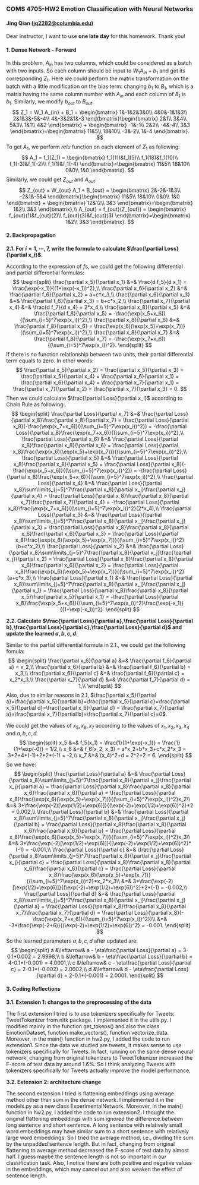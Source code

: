 ### COMS 4705-HW2 Emotion Classification with Neural Networks

####                               Jing Qian (jq2282@columbia.edu)

Dear Instructor, I want to use **one late day** for this homework. Thank you!

#### **1. Dense Network - Forward**

In this problem, $A_{in}$ has two columns, which could be considered as a batch with two inputs. So each column should be input to $W_1 A_{in} + b_1$ and get its corresponding $Z_1$. Here we could perform the matrix transformation on the batch with a little modification on the bias term: changing $b_1$ to $B_1$, which is a matrix having the same column number with $A_{in}$ and each column of $B_1$ is $b_1$. Similarly, we modify $b_{out}$ to $B_{out}$.
$$
Z_1 = W_1 A_{in} + B_1 = 
\begin{bmatrix}
1&-1&2&3&0\\
4&0&-1&1&3\\
2&1&3&-5&-4\\
4&-3&2&1&-3
\end{bmatrix}\begin{bmatrix}
2&1\\
3&4\\
5&3\\
1&1\\
4&2
\end{bmatrix} + \begin{bmatrix}
-1&-1\\
2&2\\
-4&-4\\
3&3
\end{bmatrix}=\begin{bmatrix}
11&5\\
18&10\\
-3&-2\\
1&-4
\end{bmatrix}.
$$
To get $A_1$, we perform *relu* function on each element of $Z_1$ as following:
$$
A_1 = f_1(Z_1) = \begin{bmatrix}
f_1(11)&f_1(5)\\
f_1(18)&f_1(10)\\
f_1(-3)&f_1(-2)\\
f_1(1)&f_1(-4)
\end{bmatrix}=\begin{bmatrix}
11&5\\
18&10\\
0&0\\
1&0
\end{bmatrix}.
$$
Similarly, we could get $Z_{out}$ and $A_{out}$:
$$
Z_{out} = W_{out} A_1 + B_{out} = 
\begin{bmatrix}
2&-2&-1&3\\
-2&1&-5&4
\end{bmatrix}\begin{bmatrix}
11&5\\
18&10\\
0&0\\
1&0
\end{bmatrix} + \begin{bmatrix}
12&12\\
3&3
\end{bmatrix}=\begin{bmatrix}
1&2\\
3&3
\end{bmatrix},\\
A_{out} = f_{out}(Z_{out}) = \begin{bmatrix}
f_{out}(1)&f_{out}(2)\\
f_{out}(3)&f_{out}(3)
\end{bmatrix}=\begin{bmatrix}
1&2\\
3&3
\end{bmatrix}.
$$


#### **2. Backpropagation**

**2.1. For $i=1,\cdots,7$, write the formula to calculate $\frac{\partial Loss}{\partial x_i}$.**

According to the expression of $f$s, we could get the following differential and partial differential formulas:
$$
\begin{split}
\frac{\partial x_5}{\partial x_1} &=& \frac{d f_5}{d x_1} = \frac{\exp(-x_1)}{(1+\exp(-x_1))^2},\\
\frac{\partial x_6}{\partial x_2} &=& \frac{\partial f_6}{\partial x_2} = a+c*x_3,\\
\frac{\partial x_6}{\partial x_3} &=& \frac{\partial f_6}{\partial x_3} = b+c*x_2,\\
\frac{\partial x_7}{\partial x_4} &=& \frac{d f_7}{d x_4} = 2*x_4,\\
\frac{\partial x_8}{\partial x_5} &=& \frac{\partial f_8}{\partial x_5} = -\frac{\exp(x_5+x_6)}{(\sum_{i=5}^7\exp(x_i))^2},\\
\frac{\partial x_8}{\partial x_6} &=& \frac{\partial f_8}{\partial x_6} = \frac{\exp(x_6)(\exp(x_5)+\exp(x_7))}{(\sum_{i=5}^7\exp(x_i))^2},\\
\frac{\partial x_8}{\partial x_7} &=& \frac{\partial f_8}{\partial x_7} = -\frac{\exp(x_7+x_6)}{(\sum_{i=5}^7\exp(x_i))^2}.
\end{split}
$$
If there is no function relationship between two units, their partial differential term equals to zero. In other words:
$$
\frac{\partial x_5}{\partial x_2} = \frac{\partial x_5}{\partial x_3} = \frac{\partial x_5}{\partial x_4} = \frac{\partial x_6}{\partial x_1} = \frac{\partial x_6}{\partial x_4} = \frac{\partial x_7}{\partial x_1} = \frac{\partial x_7}{\partial x_2} = \frac{\partial x_7}{\partial x_3} = 0.
$$
Then we could calculate $\frac{\partial Loss}{\partial x_i}$ according to Chain Rule as following:
$$
\begin{split}
\frac{\partial Loss}{\partial x_7} &=& \frac{\partial Loss}{\partial x_8}\frac{\partial x_8}{\partial x_7} = \frac{\partial Loss}{\partial x_8}(-\frac{\exp(x_7+x_6)}{(\sum_{i=5}^7\exp(x_i))^2}) = -\frac{\partial Loss}{\partial x_8}\frac{\exp(x_7+x_6)}{(\sum_{i=5}^7\exp(x_i))^2},\\
\frac{\partial Loss}{\partial x_6} &=& \frac{\partial Loss}{\partial x_8}\frac{\partial x_8}{\partial x_6} = \frac{\partial Loss}{\partial x_8}\frac{\exp(x_6)(\exp(x_5)+\exp(x_7))}{(\sum_{i=5}^7\exp(x_i))^2},\\
\frac{\partial Loss}{\partial x_5} &=& \frac{\partial Loss}{\partial x_8}\frac{\partial x_8}{\partial x_5} = \frac{\partial Loss}{\partial x_8}(-\frac{\exp(x_5+x_6)}{(\sum_{i=5}^7\exp(x_i))^2}) = -\frac{\partial Loss}{\partial x_8}\frac{\exp(x_5+x_6)}{(\sum_{i=5}^7\exp(x_i))^2},\\
\frac{\partial Loss}{\partial x_4} &=& \frac{\partial Loss}{\partial x_8}\sum\limits_{j=5}^7\frac{\partial x_8}{\partial x_j}\frac{\partial x_j}{\partial x_4} = \frac{\partial Loss}{\partial x_8}\frac{\partial x_8}{\partial x_7}\frac{\partial x_7}{\partial x_4} = -\frac{\partial Loss}{\partial x_8}\frac{\exp(x_7+x_6)}{(\sum_{i=5}^7\exp(x_i))^2}(2*x_4),\\
\frac{\partial Loss}{\partial x_3} &=& \frac{\partial Loss}{\partial x_8}\sum\limits_{j=5}^7\frac{\partial x_8}{\partial x_j}\frac{\partial x_j}{\partial x_3} = \frac{\partial Loss}{\partial x_8}\frac{\partial x_8}{\partial x_6}\frac{\partial x_6}{\partial x_3} = \frac{\partial Loss}{\partial x_8}\frac{\exp(x_6)(\exp(x_5)+\exp(x_7))}{(\sum_{i=5}^7\exp(x_i))^2}(b+c*x_2),\\
\frac{\partial Loss}{\partial x_2} &=& \frac{\partial Loss}{\partial x_8}\sum\limits_{j=5}^7\frac{\partial x_8}{\partial x_j}\frac{\partial x_j}{\partial x_2} = \frac{\partial Loss}{\partial x_8}\frac{\partial x_8}{\partial x_6}\frac{\partial x_6}{\partial x_2} = \frac{\partial Loss}{\partial x_8}\frac{\exp(x_6)(\exp(x_5)+\exp(x_7))}{(\sum_{i=5}^7\exp(x_i))^2}(a+c*x_3),\\
\frac{\partial Loss}{\partial x_1} &=& \frac{\partial Loss}{\partial x_8}\sum\limits_{j=5}^7\frac{\partial x_8}{\partial x_j}\frac{\partial x_j}{\partial x_1} = \frac{\partial Loss}{\partial x_8}\frac{\partial x_8}{\partial x_5}\frac{\partial x_5}{\partial x_1} = -\frac{\partial Loss}{\partial x_8}\frac{\exp(x_5+x_6)}{(\sum_{i=5}^7\exp(x_i))^2}\frac{\exp(-x_1)}{(1+\exp(-x_1))^2}.
\end{split}
$$


**2.2. Calculate $\frac{\partial Loss}{\partial a},\frac{\partial Loss}{\partial b},\frac{\partial Loss}{\partial c},\frac{\partial Loss}{\partial d}$ and update the learned $a,b,c,d$.**

Similar to the partial differential formula in  2.1., we could get the following fomula:
$$
\begin{split}
\frac{\partial x_6}{\partial a} &=& \frac{\partial f_6}{\partial a} = x_2,\\
\frac{\partial x_6}{\partial b} &=& \frac{\partial f_6}{\partial b} = x_3,\\
\frac{\partial x_6}{\partial c} &=& \frac{\partial f_6}{\partial c} = x_2*x_3,\\
\frac{\partial x_7}{\partial d} &=& \frac{\partial f_7}{\partial d} = 1,\\
\end{split}
$$
Also, due to similar reasons in 2.1, $\frac{\partial x_5}{\partial a}=\frac{\partial x_5}{\partial b}=\frac{\partial x_5}{\partial c}=\frac{\partial x_5}{\partial d}=\frac{\partial x_6}{\partial d} = \frac{\partial x_7}{\partial a}=\frac{\partial x_7}{\partial b}=\frac{\partial x_7}{\partial c}=0$. 

We could get the values of $x_5, x_6, x_7$ according to the values of $x_1,x_2,x_3,x_4$ and $a,b,c,d$.
$$
\begin{split}
x_5 &=& f_5(x_1) = \frac{1}{1+\exp(-x_1)} = \frac{1}{1+\exp(-0)} = 1/2,\\
x_6 &=& f_6(x_2, x_3) = a*x_2+b*x_3+c*x_2*x_3 = 3*2+4*(-1)+2*2*(-1) = -2,\\
x_7 &=& (x_4)^2+d = 2^2+2 = 6.
\end{split}
$$
So we have:
$$
\begin{split}
\frac{\partial Loss}{\partial a} &=& \frac{\partial Loss}{\partial x_8}\sum\limits_{j=5}^7\frac{\partial x_8}{\partial x_j}\frac{\partial x_j}{\partial a} = \frac{\partial Loss}{\partial x_8}\frac{\partial x_8}{\partial x_6}\frac{\partial x_6}{\partial a} = \frac{\partial Loss}{\partial x_8}\frac{\exp(x_6)(\exp(x_5)+\exp(x_7))}{(\sum_{i=5}^7\exp(x_i))^2}x_2\\
&=& 3*\frac{\exp(-2)[\exp(1/2)+\exp(6)]}{(\exp(-2)+\exp(1/2)+\exp(6))^2}*2 = 0.002,\\
\frac{\partial Loss}{\partial b} &=& \frac{\partial Loss}{\partial x_8}\sum\limits_{j=5}^7\frac{\partial x_8}{\partial x_j}\frac{\partial x_j}{\partial b} = \frac{\partial Loss}{\partial x_8}\frac{\partial x_8}{\partial x_6}\frac{\partial x_6}{\partial b} = \frac{\partial Loss}{\partial x_8}\frac{\exp(x_6)(\exp(x_5)+\exp(x_7))}{(\sum_{i=5}^7\exp(x_i))^2}x_3\\
&=& 3*\frac{\exp(-2)[\exp(1/2)+\exp(6)]}{(\exp(-2)+\exp(1/2)+\exp(6))^2}*(-1) = -0.001,\\
\frac{\partial Loss}{\partial c} &=& \frac{\partial Loss}{\partial x_8}\sum\limits_{j=5}^7\frac{\partial x_8}{\partial x_j}\frac{\partial x_j}{\partial c} = \frac{\partial Loss}{\partial x_8}\frac{\partial x_8}{\partial x_6}\frac{\partial x_6}{\partial c} = \frac{\partial Loss}{\partial x_8}\frac{\exp(x_6)(\exp(x_5)+\exp(x_7))}{(\sum_{i=5}^7\exp(x_i))^2}*x_2*x_3\\
&=& 3*\frac{\exp(-2)[\exp(1/2)+\exp(6)]}{(\exp(-2)+\exp(1/2)+\exp(6))^2}*2*(-1) = -0.002,\\
\frac{\partial Loss}{\partial d} &=& \frac{\partial Loss}{\partial x_8}\sum\limits_{j=5}^7\frac{\partial x_8}{\partial x_j}\frac{\partial x_j}{\partial a} = \frac{\partial Loss}{\partial x_8}\frac{\partial x_8}{\partial x_7}\frac{\partial x_7}{\partial d} = \frac{\partial Loss}{\partial x_8}(-\frac{\exp(x_7+x_6)}{(\sum_{i=5}^7\exp(x_i))^2})\\
&=& -3*\frac{\exp(-2+6)}{(\exp(-2)+\exp(1/2)+\exp(6))^2} = -0.001.
\end{split}
$$
So the learned parameters $a,b,c,d$ after updated are:
$$
\begin{split}
a &\leftarrow& a - \eta\frac{\partial Loss}{\partial a} = 3-0.1*0.002 = 2.9998,\\
b &\leftarrow& b - \eta\frac{\partial Loss}{\partial b} = 4-0.1*(-0.001) = 4.0001,\\
c &\leftarrow& c - \eta\frac{\partial Loss}{\partial c} = 2-0.1*(-0.002) = 2.0002,\\
d &\leftarrow& d - \eta\frac{\partial Loss}{\partial d} = 2-0.1*(-0.001) = 2.0001.
\end{split}
$$


#### **3. Coding Reflections**

**3.1. Extension 1: changes to the preprocessing of the data**

The first extension I tried is to use tokenizers specifically for Tweets: TweetTokenizer from nltk package. I implemented it in the utils.py. I modified mainly in the function get_tokens() and also the class EmotionDataset, function make_vectors(), function vectorize_data. Moreover, in the main() function in hw2.py, I added the code to run extension1. Since the data we studied are tweets, it makes sense to use tokenizers specifically for Tweets. In fact, running on the same dense neural network, changing from original tokenizers to TweetTokenizer increased the F-score of test data by around 1.6%. So I think analyzing Tweets with tokenizers specifically for Tweets actually improve the model performance.



**3.2. Extension 2: architecture change**

The second extension I tried is flattening embeddings using average method other than sum in the dense network. I implemented it in the models.py as a new class ExperimentalNetwork. Moreover, in the main() function in hw2.py, I added the code to run extension2. I thought the original flattening embeddings with sum ignored the difference between long sentence and short sentence. A long sentence with relatively small word embeddings may have similar sum to a short sentence with relatively large word embeddings. So I tried the average method, i.e., dividing the sum by the unpadded sentence length. But in fact, changing from original flattening to average method decreased the F-score of test data by almost half. I guess maybe the sentence length is not so important in our classification task. Also, I notice there are both positive and negative values in the embeddings, which may cancel out and also weaken the effect of sentence length.

